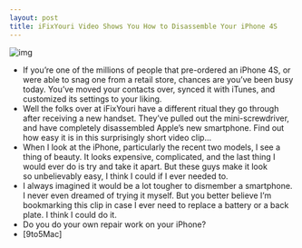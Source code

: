 ```yaml
---
layout: post
title: iFixYouri Video Shows You How to Disassemble Your iPhone 4S
---
```

![img](http://media.idownloadblog.com/wp-content/uploads/2011/10/Screen-Shot-2011-10-14-at-1.16.14-PM.png)
* If you’re one of the millions of people that pre-ordered an iPhone 4S, or were able to snag one from a retail store, chances are you’ve been busy today. You’ve moved your contacts over, synced it with iTunes, and customized its settings to your liking.
* Well the folks over at iFixYouri have a different ritual they go through after receiving a new handset. They’ve pulled out the mini-screwdriver, and have completely disassembled Apple’s new smartphone. Find out how easy it is in this surprisingly short video clip…
* When I look at the iPhone, particularly the recent two models, I see a thing of beauty. It looks expensive, complicated, and the last thing I would ever do is try and take it apart. But these guys make it look so unbelievably easy, I think I could if I ever needed to.
* I always imagined it would be a lot tougher to dismember a smartphone. I never even dreamed of trying it myself. But you better believe I’m bookmarking this clip in case I ever need to replace a battery or a back plate. I think I could do it.
* Do you do your own repair work on your iPhone?
* [9to5Mac]

